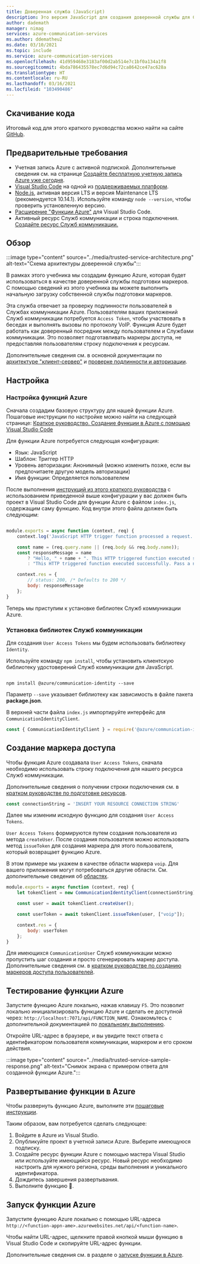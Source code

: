 ```yaml
---
title: Доверенная служба (JavaScript)
description: Это версия JavaScript для создания доверенной службы для Служб коммуникации.
author: dademath
manager: nimag
services: azure-communication-services
ms.author: ddematheu2
ms.date: 03/10/2021
ms.topic: include
ms.service: azure-communication-services
ms.openlocfilehash: 41d959468e3183af00d2ab514e7c1bf0a134a1f8
ms.sourcegitcommit: 4bda786435578ec7d6d94c72ca8642ce47ac628a
ms.translationtype: HT
ms.contentlocale: ru-RU
ms.lasthandoff: 03/16/2021
ms.locfileid: "103490486"
---
```

## <a name="download-code"></a>Скачивание кода

Итоговый код для этого краткого руководства можно найти на сайте [GitHub](https://github.com/Azure-Samples/communication-services-javascript-quickstarts/tree/main/trusted-authentication-service).

## <a name="prerequisites"></a>Предварительные требования

- Учетная запись Azure с активной подпиской. Дополнительные сведения см. на странице [Создайте бесплатную учетную запись Azure уже сегодня](https://azure.microsoft.com/free/?WT.mc_id=A261C142F).
- [Visual Studio Code](https://code.visualstudio.com/) на одной из [поддерживаемых платформ](https://code.visualstudio.com/docs/supporting/requirements#_platforms).
- [Node.js](https://nodejs.org/), активная версия LTS и версия Maintenance LTS (рекомендуется 10.14.1). Используйте команду `node --version`, чтобы проверить установленную версию.
- [Расширение "Функции Azure"](https://marketplace.visualstudio.com/items?itemName=ms-azuretools.vscode-azurefunctions) для Visual Studio Code.
- Активный ресурс Служб коммуникации и строка подключения. [Создайте ресурс Служб коммуникации.](../../quickstarts/create-communication-resource.md)

## <a name="overview"></a>Обзор

:::image type="content" source="../media/trusted-service-architecture.png" alt-text="Схема архитектуры доверенной службы":::

В рамках этого учебника мы создадим функцию Azure, которая будет использоваться в качестве доверенной службы подготовки маркеров. С помощью сведений из этого учебника вы можете выполнить начальную загрузку собственной службы подготовки маркеров.

Эта служба отвечает за проверку подлинности пользователей в Службах коммуникации Azure. Пользователям ваших приложений Служб коммуникации потребуется `Access Token`, чтобы участвовать в беседах и выполнять вызовы по протоколу VoIP. Функция Azure будет работать как доверенный посредник между пользователем и Службами коммуникации. Это позволяет подготавливать маркеры доступа, не предоставляя пользователям строку подключения к ресурсам.

Дополнительные сведения см. в основной документации по [архитектуре "клиент-сервер"](../../concepts/client-and-server-architecture.md) и [проверке подлинности и авторизации](../../concepts/authentication.md).

## <a name="setting-up"></a>Настройка

### <a name="azure-functions-set-up"></a>Настройка функций Azure

Сначала создадим базовую структуру для нашей функции Azure. Пошаговые инструкции по настройке можно найти на следующей странице: [Краткое руководство. Создание функции в Azure с помощью Visual Studio Code](../../../azure-functions/create-first-function-vs-code-csharp.md?pivots=programming-language-javascript)

Для функции Azure потребуется следующая конфигурация:

- Язык: JavaScript
- Шаблон: Триггер HTTP
- Уровень авторизации: Анонимный (можно изменить позже, если вы предпочитаете другую модель авторизации)
- Имя функции: Определяется пользователем

После выполнения [инструкций из этого краткого руководства](../../../azure-functions/create-first-function-vs-code-csharp.md?pivots=programming-language-javascript) с использованием приведенной выше конфигурации у вас должен быть проект в Visual Studio Code для функции Azure с файлом `index.js`, содержащим саму функцию. Код внутри этого файла должен быть следующим:

```javascript

module.exports = async function (context, req) {
    context.log('JavaScript HTTP trigger function processed a request.');

    const name = (req.query.name || (req.body && req.body.name));
    const responseMessage = name
        ? "Hello, " + name + ". This HTTP triggered function executed successfully."
        : "This HTTP triggered function executed successfully. Pass a name in the query string or in the request body for a personalized response.";

    context.res = {
        // status: 200, /* Defaults to 200 */
        body: responseMessage
    };
}

```

Теперь мы приступим к установке библиотек Служб коммуникации Azure.

### <a name="install-communication-services-libraries"></a>Установка библиотек Служб коммуникации

Для создания `User Access Tokens` мы будем использовать библиотеку `Identity`.

Используйте команду `npm install`, чтобы установить клиентскую библиотеку удостоверений Служб коммуникации для JavaScript.

```console

npm install @azure/communication-identity --save

```

Параметр `--save` указывает библиотеку как зависимость в файле пакета **package.json**.

В верхней части файла `index.js` импортируйте интерфейс для `CommunicationIdentityClient`.

```javascript
const { CommunicationIdentityClient } = require('@azure/communication-identity');
```

## <a name="access-token-generation"></a>Создание маркера доступа

Чтобы функция Azure создавала `User Access Tokens`, сначала необходимо использовать строку подключения для нашего ресурса Служб коммуникации.

Дополнительные сведения о получении строки подключения см. в [кратком руководстве по подготовке ресурсов](../../quickstarts/create-communication-resource.md).

``` javascript
const connectionString = 'INSERT YOUR RESOURCE CONNECTION STRING'
```

Далее мы изменим исходную функцию для создания `User Access Tokens`.

`User Access Tokens` формируются путем создания пользователя из метода `createUser`. После создания пользователя можно использовать метод `issueToken` для создания маркера для этого пользователя, который возвращает функцию Azure.

В этом примере мы укажем в качестве области маркера `voip`. Для вашего приложения могут потребоваться другие области. См. дополнительные сведения об [областях](../../quickstarts/access-tokens.md).

```javascript
module.exports = async function (context, req) {
    let tokenClient = new CommunicationIdentityClient(connectionString);

    const user = await tokenClient.createUser();

    const userToken = await tokenClient.issueToken(user, ["voip"]);

    context.res = {
        body: userToken
    };
}
```

Для имеющихся `CommunicationUser` Служб коммуникации можно пропустить шаг создания и просто сгенерировать маркер доступа. Дополнительные сведения см. в [кратком руководстве по созданию маркеров доступа пользователей](../../quickstarts/access-tokens.md).

## <a name="test-the-azure-function"></a>Тестирование функции Azure

Запустите функцию Azure локально, нажав клавишу `F5`. Это позволит локально инициализировать функцию Azure и сделать ее доступной через: `http://localhost:7071/api/FUNCTION_NAME`. Ознакомьтесь с дополнительной документацией по [локальному выполнению](../../../azure-functions/create-first-function-vs-code-csharp.md?pivots=programming-language-javascript#run-the-function-locally).

Откройте URL-адрес в браузере, и вы увидите текст ответа с идентификатором пользователя коммуникации, маркером и его сроком действия.

:::image type="content" source="../media/trusted-service-sample-response.png" alt-text="Снимок экрана с примером ответа для созданной функции Azure.":::

## <a name="deploy-the-function-to-azure"></a>Развертывание функции в Azure

Чтобы развернуть функцию Azure, выполните эти [пошаговые инструкции](../../../azure-functions/create-first-function-vs-code-csharp.md?pivots=programming-language-javascript#sign-in-to-azure).

Таким образом, вам потребуется сделать следующее:
1. Войдите в Azure из Visual Studio.
2. Опубликуйте проект в учетной записи Azure. Выберите имеющуюся подписку.
3. Создайте ресурс функции Azure с помощью мастера Visual Studio или используйте имеющийся ресурс. Новый ресурс необходимо настроить для нужного региона, среды выполнения и уникального идентификатора.
4. Дождитесь завершения развертывания.
5. Выполните функцию 🎉.

## <a name="run-azure-function"></a>Запуск функции Azure

Запустите функцию Azure локально с помощью URL-адреса `http://<function-appn-ame>.azurewebsites.net/api/<function-name>`.

Чтобы найти URL-адрес, щелкните правой кнопкой мыши функцию в Visual Studio Code и скопируйте URL-адрес функции.

Дополнительные сведения см. в разделе о [запуске функции в Azure](../../../azure-functions/create-first-function-vs-code-csharp.md?pivots=programming-language-javascript#run-the-function-in-azure).
